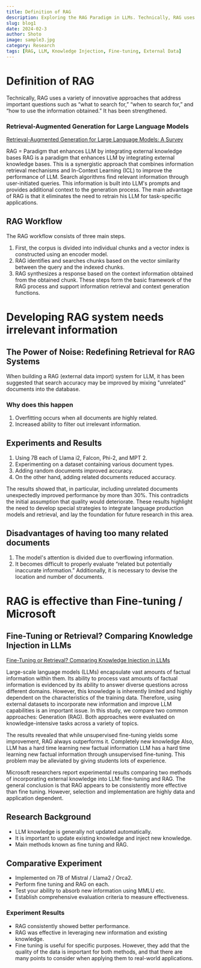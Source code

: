 ```yaml
---
title: Definition of RAG
description: Exploring the RAG Paradigm in LLMs. Technically, RAG uses a variety of innovative approaches that address important questions such as “what to search for,” “when to search for,” and “how to use the information obtained.” It has been strengthened.
slug: blog1
date: 2024-02-3
author: Shoto
image: sample3.jpg
category: Research
tags: [RAG, LLM, Knowledge Injection, Fine-tuning, External Data]
---
```


# Definition of RAG
Technically, RAG uses a variety of innovative approaches that address important questions such as “what to search for,” “when to search for,” and “how to use the information obtained.” It has been strengthened.

### Retrieval-Augmented Generation for Large Language Models
[Retrieval-Augmented Generation for Large Language Models: A Survey](https://arxiv.org/pdf/2312.10997.pdf)

RAG = Paradigm that enhances LLM by integrating external knowledge bases
RAG is a paradigm that enhances LLM by integrating external knowledge bases. This is a synergistic approach that combines information retrieval mechanisms and In-Context Learning (ICL) to improve the performance of LLM. Search algorithms find relevant information through user-initiated queries. This information is built into LLM's prompts and provides additional context to the generation process. The main advantage of RAG is that it eliminates the need to retrain his LLM for task-specific applications.

## RAG Workflow

The RAG workflow consists of three main steps.

1. First, the corpus is divided into individual chunks and a vector index is constructed using an encoder model.
2. RAG identifies and searches chunks based on the vector similarity between the query and the indexed chunks.
3. RAG synthesizes a response based on the context information obtained from the obtained chunk. These steps form the basic framework of the RAG process and support information retrieval and context generation functions.

# Developing RAG system needs irrelevant information

## The Power of Noise: Redefining Retrieval for RAG Systems

When building a RAG (external data import) system for LLM, it has been suggested that search accuracy may be improved by mixing "unrelated" documents into the database.

### Why does this happen

1. Overfitting occurs when all documents are highly related.
2. Increased ability to filter out irrelevant information.

## Experiments and Results

1. Using 7B each of Llama i2, Falcon, Phi-2, and MPT 2.
2. Experimenting on a dataset containing various document types.
3. Adding random documents improved accuracy.
4. On the other hand, adding related documents reduced accuracy.

The results showed that, in particular, including unrelated documents unexpectedly improved performance by more than 30%. This contradicts the initial assumption that quality would deteriorate. These results highlight the need to develop special strategies to integrate language production models and retrieval, and lay the foundation for future research in this area.

## Disadvantages of having too many related documents

1. The model's attention is divided due to overflowing information.
2. It becomes difficult to properly evaluate “related but potentially inaccurate information.” Additionally, it is necessary to devise the location and number of documents.

# RAG is effective than Fine-tuning / Microsoft

## Fine-Tuning or Retrieval? Comparing Knowledge Injection in LLMs
[Fine-Tuning or Retrieval? Comparing Knowledge Injection in LLMs](https://arxiv.org/abs/2312.05934)

Large-scale language models (LLMs) encapsulate vast amounts of factual information within them. Its ability to process vast amounts of factual information is evidenced by its ability to answer diverse questions across different domains. However, this knowledge is inherently limited and highly dependent on the characteristics of the training data. Therefore, using external datasets to incorporate new information and improve LLM capabilities is an important issue. In this study, we compare two common approaches: Generation (RAG). Both approaches were evaluated on knowledge-intensive tasks across a variety of topics.

The results revealed that while unsupervised fine-tuning yields some improvement, RAG always outperforms it. Completely new knowledge Also, LLM has a hard time learning new factual information LLM has a hard time learning new factual information through unsupervised fine-tuning. This problem may be alleviated by giving students lots of experience.

Microsoft researchers report experimental results comparing two methods of incorporating external knowledge into LLM: fine-tuning and RAG. The general conclusion is that RAG appears to be consistently more effective than fine tuning. However, selection and implementation are highly data and application dependent.

## Research Background

- LLM knowledge is generally not updated automatically.
- It is important to update existing knowledge and inject new knowledge.
- Main methods known as fine tuning and RAG.

## Comparative Experiment

- Implemented on 7B of Mistral / Llama2 / Orca2.
- Perform fine tuning and RAG on each.
- Test your ability to absorb new information using MMLU etc.
- Establish comprehensive evaluation criteria to measure effectiveness.

### Experiment Results

- RAG consistently showed better performance.
- RAG was effective in leveraging new information and existing knowledge.
- Fine tuning is useful for specific purposes. However, they add that the quality of the data is important for both methods, and that there are many points to consider when applying them to real-world applications.
